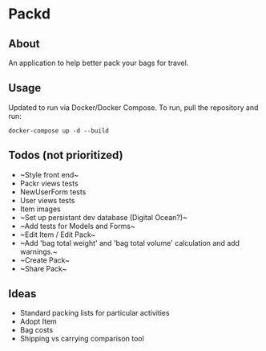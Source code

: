 # Packd

## About

An application to help better pack your bags for travel. 

## Usage

Updated to run via Docker/Docker Compose. To run, pull the repository and run: 

`docker-compose up -d --build`

## Todos (not prioritized)

* ~Style front end~
* Packr views tests
* NewUserForm tests
* User views tests
* Item images
* ~Set up persistant dev database (Digital Ocean?)~
* ~Add tests for Models and Forms~
* ~Edit Item / Edit Pack~
* ~Add 'bag total weight' and 'bag total volume' calculation and add warnings.~ 
* ~Create Pack~
* ~Share Pack~

## Ideas

* Standard packing lists for particular activities
* Adopt Item
* Bag costs
* Shipping vs carrying comparison tool
